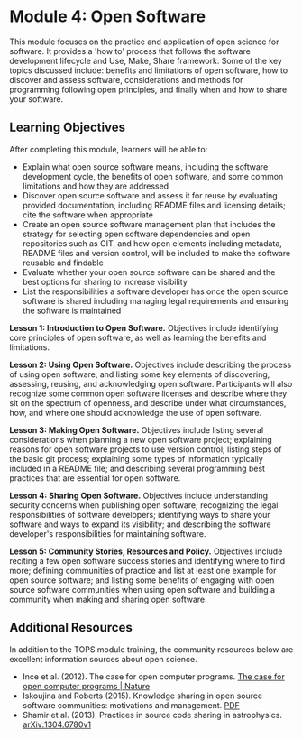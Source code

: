 
# Module 4: Open Software

This module focuses on the practice and application of open science for software. It provides a 'how to' process that follows the software development lifecycle and Use, Make, Share framework. Some of the key topics discussed include: benefits and limitations of open software, how to discover and assess software, considerations and methods for programming following open principles, and finally when and how to share your software.

## Learning Objectives
After completing this module, learners will be able to:
* Explain what open source software means, including the software development cycle, the benefits of open software, and some common limitations and how they are addressed
* Discover open source software and assess it for reuse by evaluating provided documentation, including README files and licensing details; cite the software when appropriate
* Create an open source software management plan that includes the strategy for selecting open software dependencies and open repositories such as GIT, and how open elements including metadata, README files and version control, will be included to make the software reusable and findable
* Evaluate whether your open source software can be shared and the best options for sharing to increase visibility
* List the responsibilities a software developer has once the open source software is shared including managing legal requirements and ensuring the software is maintained

**Lesson 1: Introduction to Open Software.** Objectives include identifying core principles of open software, as well as learning the benefits and limitations.

**Lesson 2: Using Open Software.** Objectives include describing the process of using open software, and listing some key elements of discovering, assessing, reusing, and acknowledging open software. Participants will also recognize some common open software licenses and describe where they sit on the spectrum of openness, and describe under what circumstances, how, and where one should acknowledge the use of open software.

**Lesson 3: Making Open Software.** Objectives include listing several considerations when planning a new open software project; explaining reasons for open software projects to use version control; listing steps of the basic git process; explaining some types of information typically included in a README file; and describing several programming best practices that are essential for open software.

**Lesson 4: Sharing Open Software.** Objectives include understanding security concerns when publishing open software; recognizing the legal responsibilities of software developers; identifying ways to share your software and ways to expand its visibility; and describing the software developer's responsibilities for maintaining software.

**Lesson 5: Community Stories, Resources and Policy.** Objectives include reciting a few open software success stories and identifying where to find more; defining communities of practice and list at least one example for open source software; and listing some benefits of engaging with open source software communities when using open software and building a community when making and sharing open software.

## Additional Resources
In addition to the TOPS module training, the community resources below are excellent information sources about open science.
* Ince et al. (2012). The case for open computer programs. [The case for open computer programs | Nature](https://www.nature.com/articles/nature10836)
* Iskoujina and Roberts (2015). Knowledge sharing in open source software communities: motivations and management. [PDF](https://pdfs.semanticscholar.org/f2a2/c5129cf5656af7acc7ffaf84c9c9bafe72c5.pdf)
* Shamir et al. (2013). Practices in source code sharing in astrophysics. [arXiv:1304.6780v1](https://arxiv.org/abs/1304.6780)